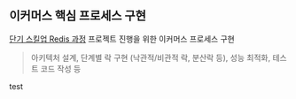 ## 이커머스 핵심 프로세스 구현
[단기 스킬업 Redis 과정](https://hh-skillup.oopy.io/) 프로젝트 진행을 위한 이커머스 프로세스 구현 
> 아키텍처 설계, 단계별 락 구현 (낙관적/비관적 락, 분산락 등), 성능 최적화, 테스트 코드 작성 등 

test
